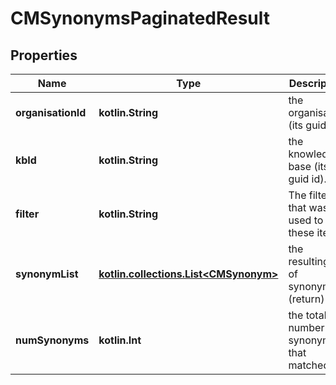 
# CMSynonymsPaginatedResult

## Properties
Name | Type | Description | Notes
------------ | ------------- | ------------- | -------------
**organisationId** | **kotlin.String** | the organisation (its guid id). | 
**kbId** | **kotlin.String** | the knowledge-base (its guid id). | 
**filter** | **kotlin.String** | The filter that was used to find these items. | 
**synonymList** | [**kotlin.collections.List&lt;CMSynonym&gt;**](CMSynonym.md) | the resulting list of synonyms (return) | 
**numSynonyms** | **kotlin.Int** | the total number of synonyms that matched. | 



